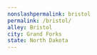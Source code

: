 ```yaml
---
﻿nonslashpermalink: bristol
permalink: /bristol/
alley: Bristol
city: Grand Forks
state: North Dakota
---
```

